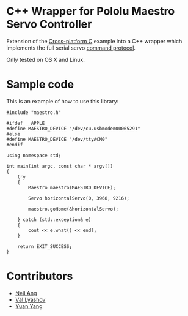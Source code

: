 # C++ Wrapper for Pololu Maestro Servo Controller

Extension of the [Cross-platform C](http://www.pololu.com/docs/0J40/5.h.1) example into a C++ wrapper which implements the full serial servo [command protocol](http://www.pololu.com/docs/0J40/5.e).

Only tested on OS X and Linux.

# Sample code

This is an example of how to use this library:

```
#include "maestro.h"

#ifdef __APPLE__
#define MAESTRO_DEVICE "/dev/cu.usbmodem00065291"
#else
#define MAESTRO_DEVICE "/dev/ttyACM0"
#endif

using namespace std;

int main(int argc, const char * argv[])
{
    try
    {
        Maestro maestro(MAESTRO_DEVICE);

        Servo horizontalServo(0, 3968, 9216);

        maestro.goHome(&horizontalServo);

    } catch (std::exception& e)
    {
        cout << e.what() << endl;
    }

    return EXIT_SUCCESS;
}

```

# Contributors

* [Neil Ang](https://github.com/neilang)
* [Val Lyashov](https://github.com/vly)
* [Yuan Yang](https://github.com/AlfredYang1986)
